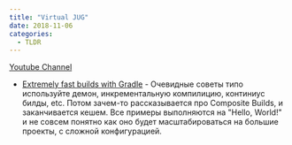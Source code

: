 ```yaml
---
title: "Virtual JUG"
date: 2018-11-06
categories:
  - TLDR
---
```


[Youtube Channel](https://www.youtube.com/channel/UCBxVkwrVRo8BnQ1g96MHZ0Q)

* [Extremely fast builds with Gradle](https://www.youtube.com/watch?v=4sXh5KtXXCY) - Очевидные советы типо используйте демон, инкрементальную компилицию, континиус билды, etc. Потом зачем-то рассказывается про Composite Builds, и заканчивается кешем. Все примеры выполняются на "Hello, World!" и не совсем понятно как оно будет масштабироваться на большие проекты, с сложной конфигурацией.
